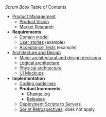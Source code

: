 _Scrum Book_ Table of Contents

* [Product Management](https://github.com/softeng-feup/ds-meic5/projects/1)
  * [Product Vision](https://github.com/softeng-feup/ds-meic5/wiki#product-vision)
  * [Market Research](https://github.com/softeng-feup/ds-meic5/wiki#similar-projects-survey--market-research)
* **Requirements**
  * [Domain model](https://github.com/softeng-feup/ds-meic5/wiki#domain-analysis)
  * [User stories](https://github.com/softeng-feup/ds-meic5/issues/26) (example)
  * [Acceptance Tests](https://github.com/softeng-feup/ds-meic5/issues/109) (example)
* [Architecture and Design](https://github.com/softeng-feup/ds-meic5/wiki#architecture-overview)
  * [Major architectural and design decisions]()
  * [Logical architecture](https://github.com/softeng-feup/ds-meic5/wiki#logical-architecture)
  * [Physical architecture](https://github.com/softeng-feup/ds-meic5/wiki#physical-architecture)
  * [UI Mockups](https://github.com/softeng-feup/ds-meic5/wiki/Design)
* **Implementation**
  * [Coding guidelines](https://github.com/softeng-feup/ds-meic5/wiki/Code-Guidelines)
  * **Product Increments**
    * [Change log](https://github.com/softeng-feup/ds-meic5/blob/main/CHANGELOG.md)
    * [Releases](https://github.com/softeng-feup/ds-meic5/releases)
  * [Deployment Scripts to Servers](https://github.com/softeng-feup/ds-meic5/tree/main/.github/workflows)
  * [Sprint Retrospectives](): does not apply
